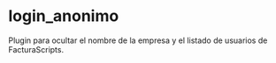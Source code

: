 # login_anonimo
Plugin para ocultar el nombre de la empresa y el listado de usuarios de FacturaScripts.
